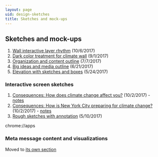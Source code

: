 ```yaml
---
layout: page
uid: design-sketches
title: Sketches and mock-ups
---
```


## Sketches and mock-ups

1. [Wall interactive layer rhythm](../assets/wall_rhythm.png) (10/6/2017)
1. [Dark color treatment for climate wall](../assets/HoPE_CC_Display_2017-09-01.pdf) (9/1/2017)
1. [Organization and content outline](../assets/climate_wall_content_presentation_2017-07-17.pdf) (7/7/2017)
1. [Big ideas and media outline](../assets/hope_wall_media_outline.pdf) (6/21/2017)
1. [Elevation with sketches and boxes](https://s3.amazonaws.com/brianfoo-amnh/HoPE_CC_IAbox-elevation_5-24-17.pdf) (5/24/2017)

### Interactive screen sketches

1. [Consequences: How does climate change affect you?](../assets/prototypes/impact_people.jpg) (10/2/2017) - [notes](../assets/prototypes/impact_people_notes.jpg)
1. [Consequences: How is New York City preparing for climate change?](../assets/prototypes/mitigation.jpg) (10/2/2017) - [notes](../assets/prototypes/mitigation_notes.jpg)
1. [Rough sketches with annotation](https://s3.amazonaws.com/brianfoo-amnh/hope_sketches_2017-05-10.pdf) (5/10/2017)

chrome://apps

### Meta message content and visualizations

Moved to [its own section](meta.html)
